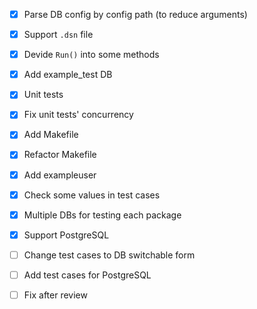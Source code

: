 - [x] Parse DB config by config path (to reduce arguments)
- [x] Support `.dsn` file
- [x] Devide `Run()` into some methods
- [x] Add example_test DB
- [x] Unit tests
- [x] Fix unit tests' concurrency
- [x] Add Makefile
- [x] Refactor Makefile
- [x] Add exampleuser
- [x] Check some values in test cases
- [x] Multiple DBs for testing each package
- [x] Support PostgreSQL
- [ ] Change test cases to DB switchable form
- [ ] Add test cases for PostgreSQL
- [ ] Fix after review

